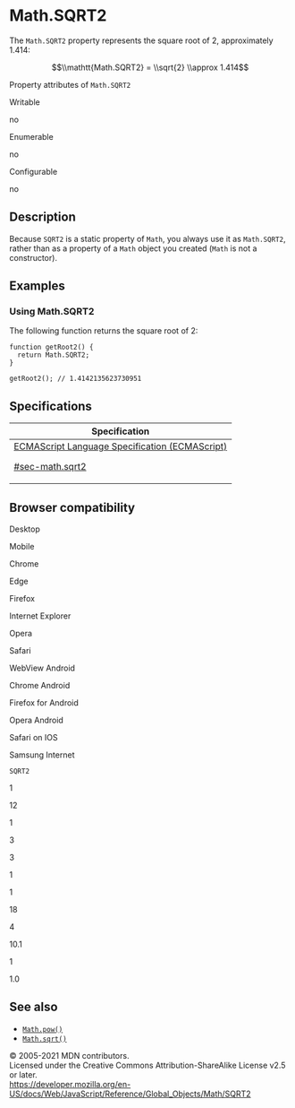 # Math.SQRT2

The `Math.SQRT2` property represents the square root of 2, approximately 1.414:

$$\\mathtt{Math.SQRT2} = \\sqrt{2} \\approx 1.414$$

Property attributes of `Math.SQRT2`

Writable

no

Enumerable

no

Configurable

no

## Description

Because `SQRT2` is a static property of `Math`, you always use it as `Math.SQRT2`, rather than as a property of a `Math` object you created (`Math` is not a constructor).

## Examples

### Using Math.SQRT2

The following function returns the square root of 2:

    function getRoot2() {
      return Math.SQRT2;
    }

    getRoot2(); // 1.4142135623730951

## Specifications

<table><thead><tr class="header"><th>Specification</th></tr></thead><tbody><tr class="odd"><td><a href="https://tc39.es/ecma262/#sec-math.sqrt2">ECMAScript Language Specification (ECMAScript) 
<br/>

<span class="small">#sec-math.sqrt2</span></a></td></tr></tbody></table>

## Browser compatibility

Desktop

Mobile

Chrome

Edge

Firefox

Internet Explorer

Opera

Safari

WebView Android

Chrome Android

Firefox for Android

Opera Android

Safari on IOS

Samsung Internet

`SQRT2`

1

12

1

3

3

1

1

18

4

10.1

1

1.0

## See also

-   [`Math.pow()`](pow)
-   [`Math.sqrt()`](sqrt)

© 2005-2021 MDN contributors.  
Licensed under the Creative Commons Attribution-ShareAlike License v2.5 or later.  
<a href="https://developer.mozilla.org/en-US/docs/Web/JavaScript/Reference/Global_Objects/Math/SQRT2" class="_attribution-link">https://developer.mozilla.org/en-US/docs/Web/JavaScript/Reference/Global_Objects/Math/SQRT2</a>
